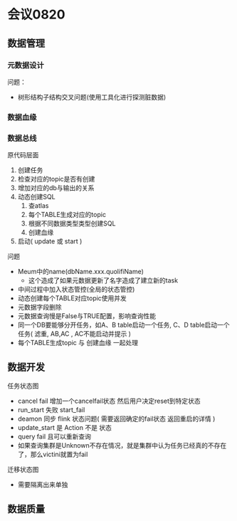 # 会议0820

## 数据管理

### 元数据设计

问题：

* 树形结构子结构交叉问题(使用工具化进行探测脏数据)

### 数据血缘

### 数据总线

原代码层面

1. 创建任务
2. 检查对应的topic是否有创建
3. 增加对应的db与输出的关系
4. 动态创建SQL
   1. 查atlas
   2. 每个TABLE生成对应的topic
   3. 根据不同数据类型类型创建SQL
   4. 创建血缘
5. 启动( update 或 start )

问题

* Meum中的name(dbName.xxx.quolifiName)
  * 这个造成了如果元数据更新了名字造成了建立新的task
* 中间过程中加入状态管控(全局的状态管控)
* 动态创建每个TABLE对应topic使用并发
* 元数据字段删除
* 元数据查询慢是False与TRUE配置，影响查询性能
* 同一个DB要能够分开任务，如A、B table启动一个任务, C、D table启动一个任务( 滤重, AB,AC , AC不能启动并提示 )
* 每个TABLE生成topic 与 创建血缘 一起处理

## 数据开发

任务状态图

* cancel fail 增加一个cancelfail状态 然后用户决定reset到特定状态
* run_start 失败 start_fail
* deamon 同步 flink 状态问题( 需要返回确定的fail状态 返回重启的详情 )
* update_start 是 Action 不是 状态
* query fail 且可以重新查询
* 如果查询集群是Unknown不存在情况，就是集群中认为任务已经真的不存在了，那么victini就置为fail

迁移状态图

* 需要隔离出来单独

## 数据质量
